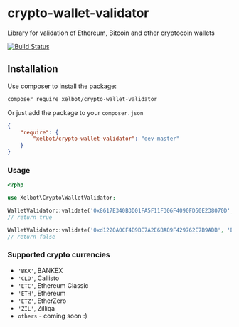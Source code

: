 # crypto-wallet-validator

Library for validation of Ethereum, Bitcoin and other cryptocoin wallets

[![Build Status](https://travis-ci.com/xelbot/crypto-wallet-validator.svg?branch=master)](https://travis-ci.com/xelbot/crypto-wallet-validator)

## Installation

Use composer to install the package:

```bash
composer require xelbot/crypto-wallet-validator
```

Or just add the package to your `composer.json`

```json
{
    "require": {
        "xelbot/crypto-wallet-validator": "dev-master"
    }
}
```

### Usage

```php
<?php

use Xelbot\Crypto\WalletValidator;

WalletValidator::validate('0x8617E340B3D01FA5F11F306F4090FD50E238070D', 'ETH');
// return true

WalletValidator::validate('0xd1220A0CF4B9BE7A2E6BA89F429762E7B9ADB', 'ETH');
// return false
```

### Supported crypto currencies

* `'BKX'`, BANKEX
* `'CLO'`, Callisto
* `'ETC'`, Ethereum Classic
* `'ETH'`, Ethereum
* `'ETZ'`, EtherZero
* `'ZIL'`, Zilliqa
* `others` - coming soon :)
